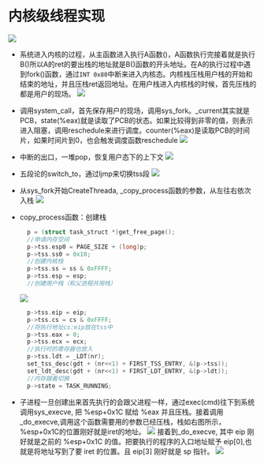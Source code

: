 # 内核级线程实现

![](images/2021-07-06-00-34-53.png)

* 系统进入内核的过程，从主函数进入执行A函数()，A函数执行完接着就是执行B()所以A的ret的要出栈的地址就是B()函数的开头地址。在A的执行过程中遇到fork()函数，通过`INT 0x80`中断来进入内核态。内核栈压栈用户栈的开始和结束的地址，并且压栈ret返回地址。在用户栈进入内核栈的时候，首先压栈的都是用户的现场。
![](images/2021-07-06-00-44-28.png)

* 调用system_call，首先保存用户的现场，调用sys_fork。_current其实就是PCB，state(%eax)就是读取了PCB的状态。如果比较得到非零的值，则表示进入阻塞，调用reschedule来进行调度。counter(%eax)是读取PCB的时间片，如果时间片到0，也会触发调度函数reschedule
![](images/2021-07-06-00-55-15.png)

* 中断的出口，一堆pop，恢复用户态下的上下文
![](images/2021-07-06-01-00-44.png)

* 五段论的switch_to，通过ljmp来切换tss段
![](images/2021-07-06-01-09-59.png)

* 从sys_fork开始CreateThreada, _copy_process函数的参数，从左往右依次入栈
  ![](images/2021-07-07-21-57-39.png)

* copy_process函数：创建栈
  ``` C
    p = (struct task_struct *)get_free_page();
    //申请内存空间
    p->tss.esp0 = PAGE_SIZE + (long)p;
    p->tss.ss0 = 0x10;
    //创建内核栈
    p->tss.ss = ss & 0xFFFF;
    p->tss.esp = esp;
    //创建用户栈（和父进程共用栈）
  ```
  ![](images/2021-07-07-22-06-15.png)
  ``` C
    p->tss.eip = eip;
    p->tss.cs = cs & 0xFFFF;
    //将执行地址cs:eip放在tss中
    p->tss.eax = 0;
    p->tss.ecx = ecx;
    //执行时的寄存器也放入
    p->tss.ldt = _LDT(nr);
    set_tss_desc(gdt + (nr<<1) + FIRST_TSS_ENTRY, &(p->tss));
    set_ldt_desc(gdt + (nr<<1) + FIRST_LDT_ENTRY, &(p->ldt));
    //内存跟着切换
    p->state = TASK_RUNNING;
  ```

* 子进程一旦创建出来首先执行的会跟父进程一样，通过exec(cmd)往下到系统调用sys_execve, 把 %esp+0x1C 赋给 %eax 并且压栈。接着调用_do_execve,调用这个函数需要用的参数已经压栈，栈如右图所示，%esp+0x1C的位置刚好就是iret的地址。
  ![](images/2021-07-07-22-34-33.png)
  接着到_do_execve, 其中 eip 刚好就是之前的 %esp+0x1C 的值。把要执行的程序的入口地址赋予 eip[0],也就是将地址写到了要 iret 的位置。且 eip[3] 刚好就是 sp 指针。
  ![](images/2021-07-07-22-39-54.png)